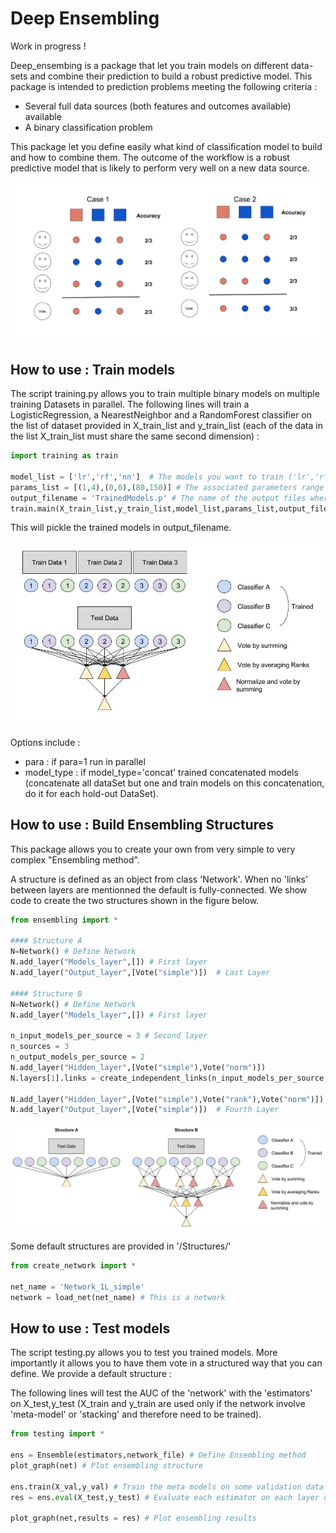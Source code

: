 # Deep Ensembling

Work in progress !

Deep_ensembing is a package that let you train models on different data-sets and combine their prediction to build a robust predictive model. This package is intended to prediction problems meeting the following criteria :
- Several full data sources (both features and outcomes available) available
- A binary classification problem

This package let you define easily what kind of classification model to build and how to combine them. The outcome of the workflow is a robust predictive model that is likely to perform very well on a new data source.

![Majority Vote Illustration](Pictures/maj_vote_cases.jpg)

## How to use : Train models

The script training.py allows you to train multiple binary models on multiple training Datasets in parallel.
The following lines will train a LogisticRegression, a NearestNeighbor and a RandomForest classifier on the list of dataset provided in X_train_list and y_train_list (each of the data in the list X_train_list must share the same second dimension) :

```python
import training as train

model_list = ['lr','rf','nn']  # The models you want to train ('lr','rf','nn' or 'svm')
params_list = [(1,4),(0,0),(80,150)] # The associated parameters range
output_filename = 'TrainedModels.p' # The name of the output files where estimators will be saved
train.main(X_train_list,y_train_list,model_list,params_list,output_filename=output_filename) # Train !
```
This will pickle the trained models in output_filename.

![](Pictures/structure2.jpg)

Options include :
- para : if para=1 run in parallel 
- model_type : if model_type='concat' trained concatenated models (concatenate all dataSet but one and train models on this concatenation, do it for each hold-out DataSet).

## How to use : Build Ensembling Structures

This package allows you to create your own from very simple to very complex "Ensembling method". 

A structure is defined as an object from class 'Network'. When no 'links' between layers are mentionned the default is fully-connected. We show code to create the two structures shown in the figure below.

```python
from ensembling import *

#### Structure A 
N=Network() # Define Network
N.add_layer("Models_layer",[]) # First layer
N.add_layer("Output_layer",[Vote("simple")])  # Last Layer

#### Structure B 
N=Network() # Define Network
N.add_layer("Models_layer",[]) # First layer

n_input_models_per_source = 3 # Second layer
n_sources = 3
n_output_models_per_source = 2
N.add_layer("Hidden_layer",[Vote("simple"),Vote("norm")])
N.layers[1].links = create_independent_links(n_input_models_per_source,n_sources,n_output_models_per_source)

N.add_layer("Hidden_layer",[Vote("simple"),Vote("rank"),Vote("norm")]) # Third Layer
N.add_layer("Output_layer",[Vote("simple")])  # Fourth Layer
```
![](Pictures/examples.jpg)

Some default structures are provided in '/Structures/'

```python
from create_network import *

net_name = 'Network_1L_simple'
network = load_net(net_name) # This is a network
```

## How to use : Test models

The script testing.py allows you to test you trained models. More importantly it allows you to have them vote in a structured way that you can define. We provide a default structure :

The following lines will test the AUC of the 'network' with the 'estimators' on X_test,y_test (X_train and y_train are used only if the network involve 'meta-model' or 'stacking' and therefore need to be trained).

```python
from testing import *

ens = Ensemble(estimators,network_file) # Define Ensembling method
plot_graph(net) # Plot ensembling structure

ens.train(X_val,y_val) # Train the meta models on some validation data
res = ens.eval(X_test,y_test) # Evaluate each estimator on each layer of the ensembling structure

plot_graph(net,results = res) # Plot ensembling results
```

<!--Options inlcude :-->
<!--- skip_models : list of model names to skip (among 'lr', 'nn', 'rf', 'svm')-->
<!--- para : if para=1 run test in parallel-->
<!--- DataSets : list of source index to take into account (default is all)-->
